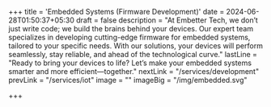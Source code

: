+++
title = 'Embedded Systems (Firmware Development)'
date = 2024-06-28T01:50:37+05:30
draft = false
description = "At Embetter Tech, we don’t just write code; we build the brains behind your devices. Our expert team specializes in developing cutting-edge firmware for embedded systems, tailored to your specific needs. With our solutions, your devices will perform seamlessly, stay reliable, and ahead of the technological curve."
lastLine = "Ready to bring your devices to life? Let’s make your embedded systems smarter and more efficient—together."
nextLink = "/services/development"
prevLink = "/services/iot"
image =  ""
imageBig = "/img/embedded.svg"

+++
